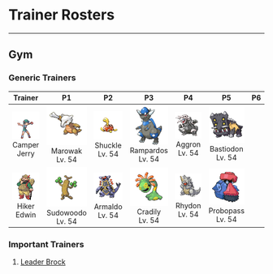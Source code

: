 # Trainer Rosters

---

## Gym


### Generic Trainers

| Trainer | P1 | P2 | P3 | P4 | P5 | P6 |
|:-------:|:--:|:--:|:--:|:--:|:--:|:--:|
| ![Camper Jerry](../../assets/trainers/camper.png "Camper Jerry")<br>Camper Jerry | ![Marowak](../../assets/sprites/marowak/front.gif "Marowak")<br>Marowak<br>Lv. 54 | ![Shuckle](../../assets/sprites/shuckle/front.gif "Shuckle")<br>Shuckle<br>Lv. 54 | ![Rampardos](../../assets/sprites/rampardos/front.gif "Rampardos")<br>Rampardos<br>Lv. 54 | ![Aggron](../../assets/sprites/aggron/front.gif "Aggron")<br>Aggron<br>Lv. 54 | ![Bastiodon](../../assets/sprites/bastiodon/front.gif "Bastiodon")<br>Bastiodon<br>Lv. 54 |
| ![Hiker Edwin](../../assets/trainers/hiker.png "Hiker Edwin")<br>Hiker Edwin | ![Sudowoodo](../../assets/sprites/sudowoodo/front.gif "Sudowoodo")<br>Sudowoodo<br>Lv. 54 | ![Armaldo](../../assets/sprites/armaldo/front.gif "Armaldo")<br>Armaldo<br>Lv. 54 | ![Cradily](../../assets/sprites/cradily/front.gif "Cradily")<br>Cradily<br>Lv. 54 | ![Rhydon](../../assets/sprites/rhydon/front.gif "Rhydon")<br>Rhydon<br>Lv. 54 | ![Probopass](../../assets/sprites/probopass/front.gif "Probopass")<br>Probopass<br>Lv. 54 |


### Important Trainers

1. [Leader Brock](important_trainers.md#leader-brock)
